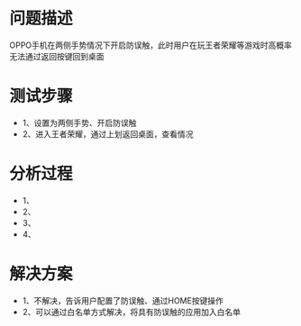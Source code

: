 # 问题描述
OPPO手机在两侧手势情况下开启防误触，此时用户在玩王者荣耀等游戏时高概率无法通过返回按键回到桌面

# 测试步骤

* 1、设置为两侧手势、开启防误触
* 2、进入王者荣耀，通过上划返回桌面，查看情况

# 分析过程

* 1、
* 2、
* 3、
* 4、

# 解决方案

* 1、不解决，告诉用户配置了防误触、通过HOME按键操作
* 2、可以通过白名单方式解决，将具有防误触的应用加入白名单